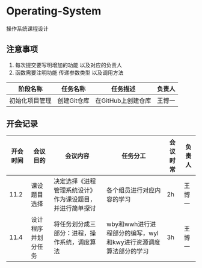 # Operating-System
 操作系统课程设计

## 注意事项

1. 每次提交要写明增加的功能 以及对应的负责人
2. 函数需要注明功能 传递参数类型 以及调用方法

| 阶段名称 | 任务名称|任务描述|负责人|
|  ----  | ----   | ----   |---- |
| 初始化项目管理  | 创建Git仓库 | 在GitHub上创建仓库 | 王博一 |

## 开会记录

| 开会时间 | 会议目的 | 会议内容 | 任务分工 | 会议时常 | 负责人 | 
|  ----  | ----   | ----   | ---- | ---- | ---- |
| 11.2 | 课设题目选择 | 决定选择《进程管理系统设计》作为课设题目，并进行简单探讨 | 各个组员进行对应内容的学习 | 2h | 王博一 |
| 11.4 | 设计程序并划分任务 | 将任务划分成三部分：进程，操作系统，调度算法 | wby和wwh进行进程部分的编写，wyl和kwy进行资源调度算法部分的学习 | 3h | 王博一

